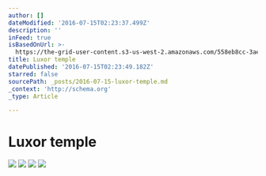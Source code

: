 ```yaml
---
author: []
dateModified: '2016-07-15T02:23:37.499Z'
description: ''
inFeed: true
isBasedOnUrl: >-
  https://the-grid-user-content.s3-us-west-2.amazonaws.com/558eb8cc-3ae3-4cdc-b61c-2e72a42425a6.jpg
title: Luxor temple
datePublished: '2016-07-15T02:23:49.182Z'
starred: false
sourcePath: _posts/2016-07-15-luxor-temple.md
_context: 'http://schema.org'
_type: Article

---
```

# Luxor temple
![](https://the-grid-user-content.s3-us-west-2.amazonaws.com/fcecd50d-8f36-4529-90a1-316867324d1c.jpg)
![](https://the-grid-user-content.s3-us-west-2.amazonaws.com/c452f50c-ffd2-4bd1-a93a-b94e83f44eae.jpg)
![](https://the-grid-user-content.s3-us-west-2.amazonaws.com/fcecd50d-8f36-4529-90a1-316867324d1c.jpg)
![](https://the-grid-user-content.s3-us-west-2.amazonaws.com/558eb8cc-3ae3-4cdc-b61c-2e72a42425a6.jpg)